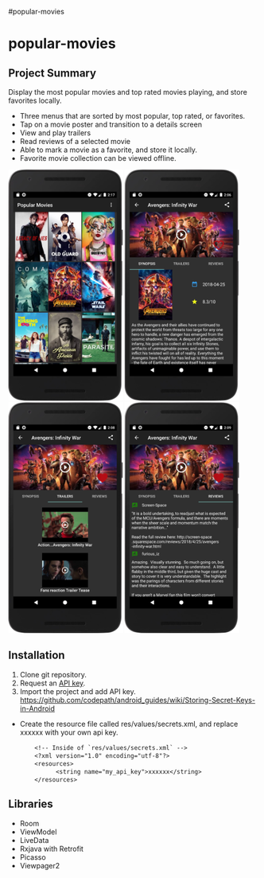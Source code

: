 #popular-movies
# popular-movies

## Project Summary
Display the most popular movies and top rated movies playing, and store favorites locally.
- Three menus that are sorted by most popular, top rated, or favorites.
- Tap on a movie poster and transition to a details screen
- View and play trailers
- Read reviews of a selected movie
- Able to mark a movie as a favorite, and store it locally.
- Favorite movie collection can be viewed offline.

<p float="left">
  <img src="assets/mainActivity.png" width="230" />
  <img src="assets/detailActivity_synopsis.png?" width="230" /> 
  <img src="assets/detailActivity_trailers.png" width="230" />
  <img src="assets/detailActivity_reviews.png" width="230" />
</p>

## Installation
1. Clone git repository.
2. Request an [API key](https://www.themoviedb.org/documentation/api).
3. Import the project and add API key.
   https://github.com/codepath/android_guides/wiki/Storing-Secret-Keys-in-Android
  - Create the resource file called res/values/secrets.xml, and replace xxxxxx with your own api key.
     ```
         <!-- Inside of `res/values/secrets.xml` -->
         <?xml version="1.0" encoding="utf-8"?>
         <resources>
               <string name="my_api_key">xxxxxx</string>
         </resources>
      ```
## Libraries
- Room
- ViewModel
- LiveData
- Rxjava with Retrofit
- Picasso
- Viewpager2
